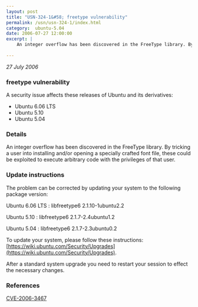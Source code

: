 ```yaml
---
layout: post
title: "USN-324-1&#58; freetype vulnerability"
permalink: /usn/usn-324-1/index.html
category:  ubuntu-5.04
date: 2006-07-27 12:00:00
excerpt: |
    An integer overflow has been discovered in the FreeType library. By tricking a user into installing and/or opening a specially crafted font file, these could be exploited to execute arbitrary code with the privileges of that user.
    
--- 
```

 
 

*27 July 2006*

### freetype vulnerability

A security issue affects these releases of Ubuntu and its derivatives:

* Ubuntu 6.06 LTS
* Ubuntu 5.10
* Ubuntu 5.04

### Details

An integer overflow has been discovered in the FreeType library. By tricking a user into installing and/or opening a specially crafted font file, these could be exploited to execute arbitrary code with the privileges of that user.

### Update instructions

The problem can be corrected by updating your system to the following package version:

Ubuntu 6.06 LTS
 : libfreetype6 <span>2.1.10-1ubuntu2.2</span>

Ubuntu 5.10
 : libfreetype6 <span>2.1.7-2.4ubuntu1.2</span>

Ubuntu 5.04
 : libfreetype6 <span>2.1.7-2.3ubuntu0.2</span>

To update your system, please follow these instructions: [https://wiki.ubuntu.com/Security/Upgrades](https://wiki.ubuntu.com/Security/Upgrades).

After a standard system upgrade you need to restart your session to effect the necessary changes.

### References

 
 [CVE-2006-3467](http://people.ubuntu.com/~ubuntu-security/cve/CVE-2006-3467)
 

